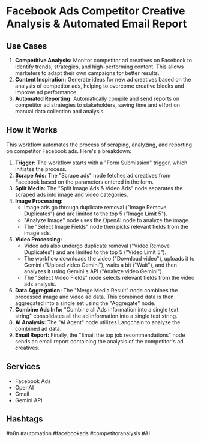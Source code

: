 # Facebook Ads Competitor Creative Analysis & Automated Email Report

## Use Cases

1.  **Competitive Analysis:** Monitor competitor ad creatives on Facebook to identify trends, strategies, and high-performing content. This allows marketers to adapt their own campaigns for better results.
2.  **Content Inspiration:** Generate ideas for new ad creatives based on the analysis of competitor ads, helping to overcome creative blocks and improve ad performance.
3.  **Automated Reporting:** Automatically compile and send reports on competitor ad strategies to stakeholders, saving time and effort on manual data collection and analysis.

## How it Works

This workflow automates the process of scraping, analyzing, and reporting on competitor Facebook ads. Here's a breakdown:

1.  **Trigger:** The workflow starts with a "Form Submission" trigger, which initiates the process.
2.  **Scrape Ads:** The "Scrape ads" node fetches ad creatives from Facebook based on the parameters entered in the form.
3.  **Split Media:** The "Split Image Ads & Video Ads" node separates the scraped ads into image and video categories.
4.  **Image Processing:**
    *   Image ads go through duplicate removal ("Image Remove Duplicates") and are limited to the top 5 ("Image Limit 5").
    *   "Analyze Image" node uses the OpenAI node to analyze the image.
    *   The "Select Image Fields" node then picks relevant fields from the image ads.
5.  **Video Processing:**
    *   Video ads also undergo duplicate removal ("Video Remove Duplicates") and are limited to the top 5 ("Video Limit 5").
    *   The workflow downloads the video ("Download video"), uploads it to Gemini ("Upload video Gemini"), waits a bit ("Wait"), and then analyzes it using Gemini's API ("Analyze video Gemini").
    *   The "Select Video Fields" node selects relevant fields from the video ads analysis.
6.  **Data Aggregation:**  The "Merge Media Result" node combines the processed image and video ad data. This combined data is then aggregated into a single set using the "Aggregate" node.
7.  **Combine Ads Info:** "Combine all Ads information into a single text string" consolidates all the ad information into a single text string.
8.  **AI Analysis:** The "AI Agent" node utilizes Langchain to analyze the combined ad data.
9.  **Email Report:** Finally, the "Email the top job recommendations" node sends an email report containing the analysis of the competitor's ad creatives.

## Services

*   Facebook Ads
*   OpenAI
*   Gmail
*   Gemini API

## Hashtags

#n8n #automation #facebookads #competitoranalysis #AI
